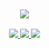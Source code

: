 <h1 align="center">
    <img src="https://readme-typing-svg.herokuapp.com?font=Fira+Code&weight=600&size=35&duration=4000&pause=500&color=3DC2EC&center=true&vCenter=true&random=false&width=500&height=70&lines=Hi+There!%F0%9F%91%8B;I'm+Farrel+Nathanael!;" />
</h1>


<div align="center"> 
  <a href="mailto:farelnathanael58@gmail.com">
    <img src="https://img.shields.io/badge/Gmail-333333?style=for-the-badge&logo=gmail&logoColor=red" />
  </a>
  <a href="https://www.linkedin.com/in/farrel-nathanael" target="_blank">
    <img src="https://img.shields.io/badge/LinkedIn-0077B5?style=for-the-badge&logo=linkedin&logoColor=white" target="_blank" />
  </a>
  <a href="" target="_blank">
     <img src="https://img.shields.io/badge/Portfolio-FF5722?style=for-the-badge&logo=todoist&logoColor=white" target="_blank" /> <!-- sqlite, safari, google-chrome are other good icon options -->
  </a>
</div>

